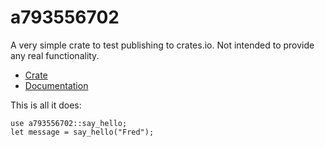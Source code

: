 # a793556702
A very simple crate to test publishing to crates.io. Not intended to provide any real functionality.

- [Crate](https://crates.io/crates/a793556702)
- [Documentation](https://docs.rs/a793556702/)

This is all it does:
```
use a793556702::say_hello;
let message = say_hello("Fred");
```